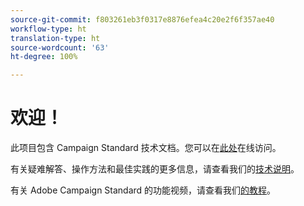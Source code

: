 ```yaml
---
source-git-commit: f803261eb3f0317e8876efea4c20e2f6f357ae40
workflow-type: ht
translation-type: ht
source-wordcount: '63'
ht-degree: 100%

---
```

# 欢迎！

此项目包含 Campaign Standard 技术文档。您可以在[此处](https://docs.adobe.com/content/help/zh-Hans/campaign-standard/using/campaign-standard-home.html)在线访问。

有关疑难解答、操作方法和最佳实践的更多信息，请查看我们的[技术说明](https://helpx.adobe.com/cn/campaign/kb/acs-article-list.html)。

有关 Adobe Campaign Standard 的功能视频，请查看我们[的教程](https://docs.adobe.com/content/help/zh-Hans/campaign-standard-learn/tutorials/overview.html)。
